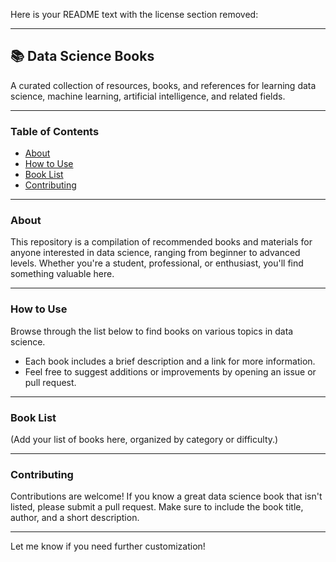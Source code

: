 Here is your README text with the license section removed:

---

## 📚 Data Science Books

A curated collection of resources, books, and references for learning data science, machine learning, artificial intelligence, and related fields.

---

### Table of Contents

- [About](#about)
- [How to Use](#how-to-use)
- [Book List](#book-list)
- [Contributing](#contributing)

---

### About

This repository is a compilation of recommended books and materials for anyone interested in data science, ranging from beginner to advanced levels. Whether you're a student, professional, or enthusiast, you'll find something valuable here.

---

### How to Use

Browse through the list below to find books on various topics in data science.
- Each book includes a brief description and a link for more information.
- Feel free to suggest additions or improvements by opening an issue or pull request.

---

### Book List

(Add your list of books here, organized by category or difficulty.)

---

### Contributing

Contributions are welcome! If you know a great data science book that isn't listed, please submit a pull request. Make sure to include the book title, author, and a short description.

---

Let me know if you need further customization!

